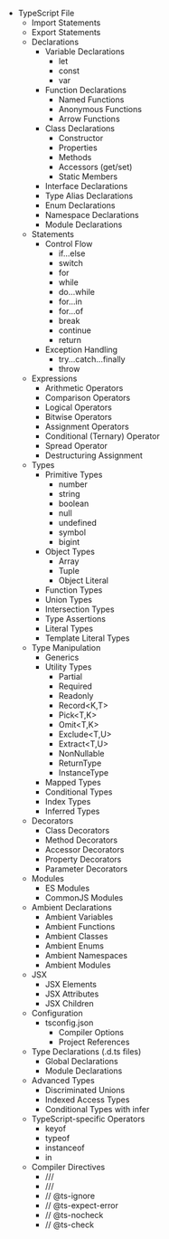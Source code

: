 - TypeScript File
  - Import Statements
  - Export Statements
  - Declarations
    - Variable Declarations
      - let
      - const
      - var
    - Function Declarations
      - Named Functions
      - Anonymous Functions
      - Arrow Functions
    - Class Declarations
      - Constructor
      - Properties
      - Methods
      - Accessors (get/set)
      - Static Members
    - Interface Declarations
    - Type Alias Declarations
    - Enum Declarations
    - Namespace Declarations
    - Module Declarations
  - Statements
    - Control Flow
      - if...else
      - switch
      - for
      - while
      - do...while
      - for...in
      - for...of
      - break
      - continue
      - return
    - Exception Handling
      - try...catch...finally
      - throw
  - Expressions
    - Arithmetic Operators
    - Comparison Operators
    - Logical Operators
    - Bitwise Operators
    - Assignment Operators
    - Conditional (Ternary) Operator
    - Spread Operator
    - Destructuring Assignment
  - Types
    - Primitive Types
      - number
      - string
      - boolean
      - null
      - undefined
      - symbol
      - bigint
    - Object Types
      - Array
      - Tuple
      - Object Literal
    - Function Types
    - Union Types
    - Intersection Types
    - Type Assertions
    - Literal Types
    - Template Literal Types
  - Type Manipulation
    - Generics
    - Utility Types
      - Partial<T>
      - Required<T>
      - Readonly<T>
      - Record<K,T>
      - Pick<T,K>
      - Omit<T,K>
      - Exclude<T,U>
      - Extract<T,U>
      - NonNullable<T>
      - ReturnType<T>
      - InstanceType<T>
    - Mapped Types
    - Conditional Types
    - Index Types
    - Inferred Types
  - Decorators
    - Class Decorators
    - Method Decorators
    - Accessor Decorators
    - Property Decorators
    - Parameter Decorators
  - Modules
    - ES Modules
    - CommonJS Modules
  - Ambient Declarations
    - Ambient Variables
    - Ambient Functions
    - Ambient Classes
    - Ambient Enums
    - Ambient Namespaces
    - Ambient Modules
  - JSX
    - JSX Elements
    - JSX Attributes
    - JSX Children
  - Configuration
    - tsconfig.json
      - Compiler Options
      - Project References
  - Type Declarations (.d.ts files)
    - Global Declarations
    - Module Declarations
  - Advanced Types
    - Discriminated Unions
    - Indexed Access Types
    - Conditional Types with infer
  - TypeScript-specific Operators
    - keyof
    - typeof
    - instanceof
    - in
  - Compiler Directives
    - /// <reference>
    - /// <reference types="...">
    - // @ts-ignore
    - // @ts-expect-error
    - // @ts-nocheck
    - // @ts-check
